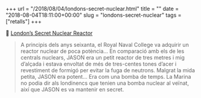 +++
url = "/2018/08/04/londons-secret-nuclear.html"
title = ""
date = "2018-08-04T18:11:00+00:00"
slug = "londons-secret-nuclear"
tags = ["retalls"]
+++

📎 [London’s Secret Nuclear Reactor](https://www.amusingplanet.com/2018/07/londons-secret-nuclear-reactor.html)

> A principis dels anys seixanta, el Royal Naval College va adquirir un reactor nuclear de poca potència… En comparació amb els de les centrals nuclears, JASON era un petit reactor de tres metres i mig d’alçada i estava envoltat de més de tres-centes tones d’acer i revestiment de formigó per evitar la fuga de neutrons. Malgrat la mida petita, JASON era potent… Era com una bomba de temps. La Marina no podia dir als londinencs que tenien una bomba nuclear al veïnat, així que JASON es va mantenir en secret.


